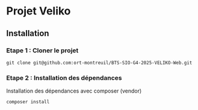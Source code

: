 # Projet Veliko

## Installation

### Etape 1 : Cloner le projet
    
```
git clone git@github.com:ort-montreuil/BTS-SIO-G4-2025-VELIKO-Web.git
```

### Etape 2 : Installation des dépendances

Installation des dépendances avec composer (vendor)
```
composer install
```